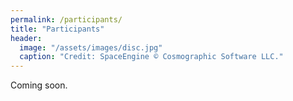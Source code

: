 ```yaml
---
permalink: /participants/
title: "Participants"
header:
  image: "/assets/images/disc.jpg"
  caption: "Credit: SpaceEngine © Cosmographic Software LLC."
---
```



Coming soon.

